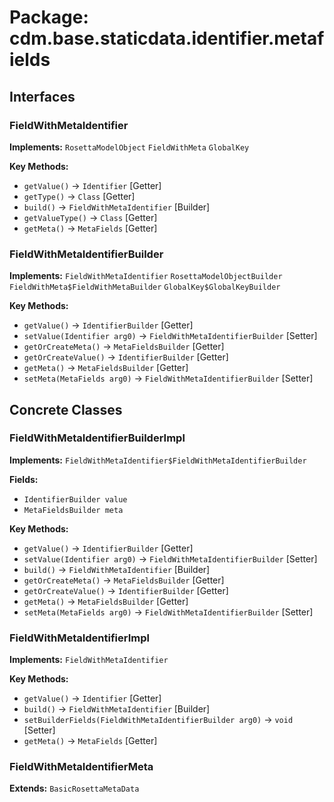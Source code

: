# Package: cdm.base.staticdata.identifier.metafields

## Interfaces

### FieldWithMetaIdentifier
**Implements:** `RosettaModelObject` `FieldWithMeta` `GlobalKey` 

**Key Methods:**
- `getValue()` → `Identifier` [Getter]
- `getType()` → `Class` [Getter]
- `build()` → `FieldWithMetaIdentifier` [Builder]
- `getValueType()` → `Class` [Getter]
- `getMeta()` → `MetaFields` [Getter]

### FieldWithMetaIdentifierBuilder
**Implements:** `FieldWithMetaIdentifier` `RosettaModelObjectBuilder` `FieldWithMeta$FieldWithMetaBuilder` `GlobalKey$GlobalKeyBuilder` 

**Key Methods:**
- `getValue()` → `IdentifierBuilder` [Getter]
- `setValue(Identifier arg0)` → `FieldWithMetaIdentifierBuilder` [Setter]
- `getOrCreateMeta()` → `MetaFieldsBuilder` [Getter]
- `getOrCreateValue()` → `IdentifierBuilder` [Getter]
- `getMeta()` → `MetaFieldsBuilder` [Getter]
- `setMeta(MetaFields arg0)` → `FieldWithMetaIdentifierBuilder` [Setter]

## Concrete Classes

### FieldWithMetaIdentifierBuilderImpl
**Implements:** `FieldWithMetaIdentifier$FieldWithMetaIdentifierBuilder` 

**Fields:**
- `IdentifierBuilder value`
- `MetaFieldsBuilder meta`

**Key Methods:**
- `getValue()` → `IdentifierBuilder` [Getter]
- `setValue(Identifier arg0)` → `FieldWithMetaIdentifierBuilder` [Setter]
- `build()` → `FieldWithMetaIdentifier` [Builder]
- `getOrCreateMeta()` → `MetaFieldsBuilder` [Getter]
- `getOrCreateValue()` → `IdentifierBuilder` [Getter]
- `getMeta()` → `MetaFieldsBuilder` [Getter]
- `setMeta(MetaFields arg0)` → `FieldWithMetaIdentifierBuilder` [Setter]

### FieldWithMetaIdentifierImpl
**Implements:** `FieldWithMetaIdentifier` 

**Key Methods:**
- `getValue()` → `Identifier` [Getter]
- `build()` → `FieldWithMetaIdentifier` [Builder]
- `setBuilderFields(FieldWithMetaIdentifierBuilder arg0)` → `void` [Setter]
- `getMeta()` → `MetaFields` [Getter]

### FieldWithMetaIdentifierMeta
**Extends:** `BasicRosettaMetaData` 

